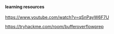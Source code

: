 #### learning resources

https://www.youtube.com/watch?v=qSnPayW6F7U

https://tryhackme.com/room/bufferoverflowprep
